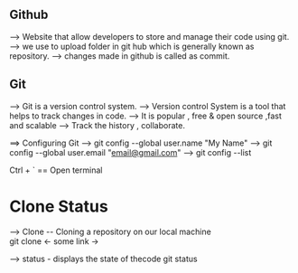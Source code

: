 ## Github

--> Website that allow developers to store and manage their code using git.
--> we use to upload folder in git hub which is generally known as repository.
--> changes made in github is called as commit.

## Git

--> Git is a version control system.
--> Version control System is a tool that helps to track changes in code.
--> It is popular , free & open source ,fast and scalable
--> Track the history , collaborate.

==> Configuring Git
--> git config --global user.name "My Name"
--> git config --global user.email "email@gmail.com"
--> git config --list

Ctrl + ` == Open terminal 

# Clone Status
--> Clone -- Cloning a repository on our local machine  
git clone <- some link ->

--> status - displays the state of thecode 
git status